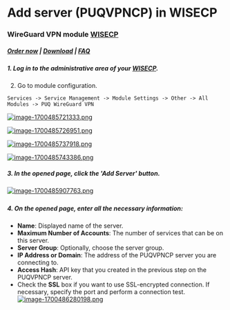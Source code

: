 # Add server (PUQVPNCP) in WISECP

### WireGuard VPN module **[WISECP](https://puqcloud.com/link.php?id=78)** 

##### [Order now](https://puqcloud.com/index.php?rp=/store/wisecp-module-wireguard-vpn) | [Download](https://download.puqcloud.com/WISECP/Product/PUQ_WISECP-WireGuard-VPN/) | [FAQ](https://faq.puqcloud.com/)

##### 1. Log in to the administrative area of your **[WISECP](https://puqcloud.com/link.php?id=78)**.

#####   
2. Go to module configuration.

```
Services -> Service Management -> Module Settings -> Other -> All Modules -> PUQ WireGuard VPN
```

[![image-1700485721333.png](https://doc.puq.info/uploads/images/gallery/2023-11/scaled-1680-/image-1700485721333.png)](https://doc.puq.info/uploads/images/gallery/2023-11/image-1700485721333.png)

[![image-1700485726951.png](https://doc.puq.info/uploads/images/gallery/2023-11/scaled-1680-/image-1700485726951.png)](https://doc.puq.info/uploads/images/gallery/2023-11/image-1700485726951.png)

[![image-1700485737918.png](https://doc.puq.info/uploads/images/gallery/2023-11/scaled-1680-/image-1700485737918.png)](https://doc.puq.info/uploads/images/gallery/2023-11/image-1700485737918.png)

[![image-1700485743386.png](https://doc.puq.info/uploads/images/gallery/2023-11/scaled-1680-/image-1700485743386.png)](https://doc.puq.info/uploads/images/gallery/2023-11/image-1700485743386.png)

##### 3. In the opened page, click the '**Add Server**' button.

[![image-1700485907763.png](https://doc.puq.info/uploads/images/gallery/2023-11/scaled-1680-/image-1700485907763.png)](https://doc.puq.info/uploads/images/gallery/2023-11/image-1700485907763.png)

#####  

##### 4. On the opened page, enter all the necessary information:

- **Name**: Displayed name of the server.
- **Maximum Number of Accounts**: The number of services that can be on this server.
- **Server Group**: Optionally, choose the server group.
- **IP Address or Domain**: The address of the PUQVPNCP server you are connecting to.
- **Access Hash**: API key that you created in the previous step on the PUQVPNCP server.
- Check the **SSL** box if you want to use SSL-encrypted connection. If necessary, specify the port and perform a connection test.  
    [![image-1700486280198.png](https://doc.puq.info/uploads/images/gallery/2023-11/scaled-1680-/image-1700486280198.png)](https://doc.puq.info/uploads/images/gallery/2023-11/image-1700486280198.png)

<div id="bkmrk--4"><div></div></div><div id="bkmrk--5"><div></div></div><div id="bkmrk--6"><div></div></div><div id="bkmrk--7"><div></div></div><div id="bkmrk--8"><div></div></div>